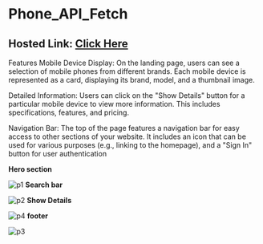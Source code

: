 # Phone_API_Fetch

## Hosted Link: [Click Here](https://raj01patel.github.io/PhoneAPIFetch/)

Features Mobile Device Display: On the landing page, users can see a selection of mobile phones from different brands. Each mobile device is represented as a card, displaying its brand, model, and a thumbnail image.

Detailed Information: Users can click on the "Show Details" button for a particular mobile device to view more information. This includes specifications, features, and pricing.

Navigation Bar: The top of the page features a navigation bar for easy access to other sections of your website. It includes an icon that can be used for various purposes (e.g., linking to the homepage), and a "Sign In" button for user authentication

**Hero section**

![p1](https://github.com/Raj01Patel/PhoneAPIFetch/assets/151771972/9651653c-ed24-464c-ad1a-a4713c386667)
**Search bar**

![p2](https://github.com/Raj01Patel/PhoneAPIFetch/assets/151771972/345cf612-54a1-4535-b9aa-d02d9054cb1c)
**Show Details**

![p4](https://github.com/Raj01Patel/PhoneAPIFetch/assets/151771972/21c671b6-cb9f-41e9-9a97-2d5fc9abdabe)
**footer**

![p3](https://github.com/Raj01Patel/PhoneAPIFetch/assets/151771972/d41cdfba-5be1-4e41-baf8-25ea5df0f714)


